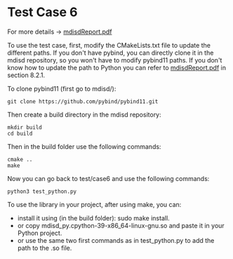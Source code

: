 # Test Case 6
For more details -> <a href="https://github.com/MalmbergNilsPolimi/mdisd/blob/main/doc/mdisdReport.pdf" target="_blank">mdisdReport.pdf</a>

To use the test case, first, modify the CMakeLists.txt file to update the different paths. If you don't have pybind, you can directly clone it in the mdisd repository, so you won't have to modify pybind11 paths. If you don't know how to update the path to Python you can refer to <a href="https://github.com/MalmbergNilsPolimi/mdisd/blob/main/doc/mdisdReport.pdf" target="_blank">mdisdReport.pdf</a> in section 8.2.1.

To clone pybind11 (first go to mdisd/):
```
git clone https://github.com/pybind/pybind11.git
```

Then create a build directory in the mdisd repository:
```
mkdir build
cd build
```

Then in the build folder use the following commands:
```
cmake ..
make
```

Now you can go back to test/case6 and use the following commands:
```
python3 test_python.py
```

To use the library in your project, after using make, you can:
- install it using (in the build folder): sudo make install.
- or copy mdisd_py.cpython-39-x86_64-linux-gnu.so and paste it in your Python project.
- or use the same two first commands as in test_python.py to add the path to the .so file.
